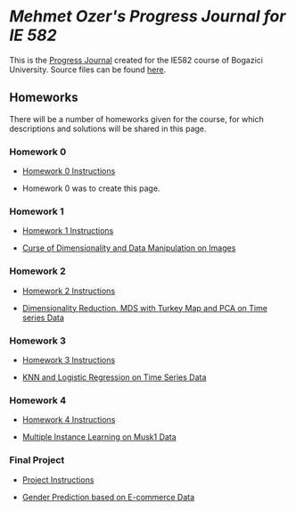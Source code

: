 
# *Mehmet Ozer's Progress Journal for IE 582*

This is the [Progress Journal](https://bu-ie-582.github.io/fall21-sencer4898/) created for the IE582 course of Bogazici University. Source files can be found [here](https://github.com/BU-IE-582/fall21-sencer4898).


## Homeworks

There will be a number of homeworks given for the course, for which descriptions and solutions will be shared in this page.

### Homework 0

* [Homework 0 Instructions](https://bu-ie-582.github.io/fall21-sencer4898/files/IE582_Fall21_Homework_0.pdf)

* Homework 0 was to create this page.


### Homework 1

* [Homework 1 Instructions](https://bu-ie-582.github.io/fall21-sencer4898/files/IE582_Fall21_Homework1.pdf)

* [Curse of Dimensionality and Data Manipulation on Images](https://bu-ie-582.github.io/fall21-sencer4898/files/HW1.html)
 
### Homework 2

* [Homework 2 Instructions](https://bu-ie-582.github.io/fall21-sencer4898/files/IE582_Fall21_Homework2.pdf)

* [Dimensionality Reduction, MDS with Turkey Map and PCA on Time series Data](https://bu-ie-582.github.io/fall21-sencer4898/files/HW2.html)

### Homework 3

* [Homework 3 Instructions](https://bu-ie-582.github.io/fall21-sencer4898/files/IE582_Fall21_Homework3.pdf)

* [KNN and Logistic Regression on Time Series Data](https://bu-ie-582.github.io/fall21-sencer4898/files/HW3.html)

### Homework 4

* [Homework 4 Instructions](https://bu-ie-582.github.io/fall21-sencer4898/files/IE582_Fall21_Homework4.pdf)

* [Multiple Instance Learning on Musk1 Data](https://bu-ie-582.github.io/fall21-sencer4898/files/HW4.html)

### Final Project

* [Project Instructions](https://bu-ie-582.github.io/fall21-sencer4898/files/IE582_Fall21_Project.pdf)

* [Gender Prediction based on E-commerce Data](https://bu-ie-582.github.io/fall21-sencer4898/files/project_report.ipynb)

